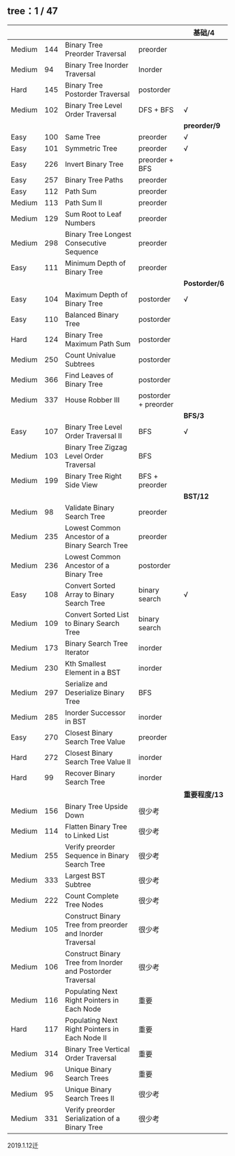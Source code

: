 ## tree：1 / 47

|     |     |     |     |  基础/4  |
| --- | --- | --- | --- | --- |
|Medium|144|  Binary Tree Preorder Traversal |preorder|
|Medium|94    |Binary Tree Inorder Traversal  |Inorder|
|Hard|145|  Binary Tree Postorder Traversal |postorder|
|Medium|102|  Binary Tree Level Order Traversal   |DFS + BFS|√|
|     |     |     |     |  **preorder/9**  |
|Easy|100| Same Tree |preorder|√|
|Easy|101| Symmetric Tree |preorder|√|
|Easy|226| Invert Binary Tree |preorder + BFS|
|Easy|257| Binary Tree Paths |preorder|
|Easy|112| Path Sum |preorder|
|Medium|113| Path Sum II |preorder|
|Medium|129| Sum Root to Leaf Numbers |preorder|
|Medium|298| Binary Tree Longest Consecutive Sequence |preorder|
|Easy|111| Minimum Depth of Binary Tree |preorder|
|     |     |     |     |  **Postorder/6**  |
|Easy|104| Maximum Depth of Binary Tree |postorder|√|
|Easy|110| Balanced Binary Tree |postorder|
|Hard|124| Binary Tree Maximum Path Sum |postorder|
|Medium|250| Count Univalue Subtrees |postorder|
|Medium|366| Find Leaves of Binary Tree |postorder|
|Medium|337| House Robber III |postorder + preorder|
|     |     |     |     |  **BFS/3**  |
|Easy|107|  Binary Tree Level Order Traversal II    |BFS|√|
|Medium|103|  Binary Tree Zigzag Level Order Traversal    |BFS|
|Medium|199|  Binary Tree Right Side View |BFS + preorder|
|     |     |     |     |  **BST/12**  |
|Medium|98    |Validate Binary Search Tree    |preorder|
|Medium|235|  Lowest Common Ancestor of a Binary Search Tree  |preorder|
|Medium|236|  Lowest Common Ancestor of a Binary Tree |postorder|
|Easy|108|  Convert Sorted Array to Binary Search Tree  |binary search|√|
|Medium|109|  Convert Sorted List to Binary Search Tree   |binary search|
|Medium|173|  Binary Search Tree Iterator |inorder|
|Medium|230|  Kth Smallest Element in a BST   |inorder|
|Medium|297|  Serialize and Deserialize Binary Tree   |BFS|
|Medium|285|  Inorder Successor in BST    |inorder|
|Easy|270|  Closest Binary Search Tree Value    |preorder|
|Hard|272|  Closest Binary Search Tree Value II |inorder|
|Hard|99    |Recover Binary Search Tree |inorder|
|     |     |     |     |  **重要程度/13**  |
|Medium|156|  Binary Tree Upside Down |很少考|
|Medium|114|  Flatten Binary Tree to Linked List  |很少考|
|Medium|255|  Verify preorder Sequence in Binary Search Tree |很少考|
|Medium|333|  Largest BST Subtree |很少考|
|Medium|222|  Count Complete Tree Nodes   |很少考|
|Medium|105|  Construct Binary Tree from preorder and Inorder Traversal  |很少考|
|Medium|106|  Construct Binary Tree from Inorder and Postorder Traversal  |很少考|
|Medium|116|  Populating Next Right Pointers in Each Node |重要|
|Hard|117|  Populating Next Right Pointers in Each Node II  |重要|
|Medium|314|  Binary Tree Vertical Order Traversal    |重要|
|Medium|96    |Unique Binary Search Trees |重要|
|Medium|95    |Unique Binary Search Trees II  |很少考|
|Medium|331|  Verify preorder Serialization of a Binary Tree |很少考|

2019.1.12迁
